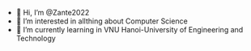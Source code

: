- 👋 Hi, I’m @Zante2022
- 👀 I’m interested in allthing about Computer Science
- 🌱 I’m currently learning in VNU Hanoi-University of Engineering and Technology

<!---
Zante2022/Zante2022 is a ✨ special ✨ repository because its `README.md` (this file) appears on your GitHub profile.
You can click the Preview link to take a look at your changes.
--->
